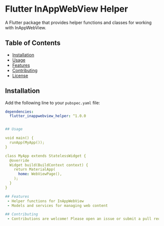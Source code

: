 # Flutter InAppWebView Helper

A Flutter package that provides helper functions and classes for working with InAppWebView.

## Table of Contents

- [Installation](#installation)
- [Usage](#usage)
- [Features](#features)
- [Contributing](#contributing)
- [License](#license)

## Installation

Add the following line to your `pubspec.yaml` file:

```yaml
dependencies:
  flutter_inappwebview_helper: ^1.0.0


## Usage

void main() {
  runApp(MyApp());
}

class MyApp extends StatelessWidget {
  @override
  Widget build(BuildContext context) {
    return MaterialApp(
      home: WebViewPage(),
    );
  }
}

## Features
 - Helper functions for InAppWebView
 - Models and services for managing web content

## Contributing
 - Contributions are welcome! Please open an issue or submit a pull request.  